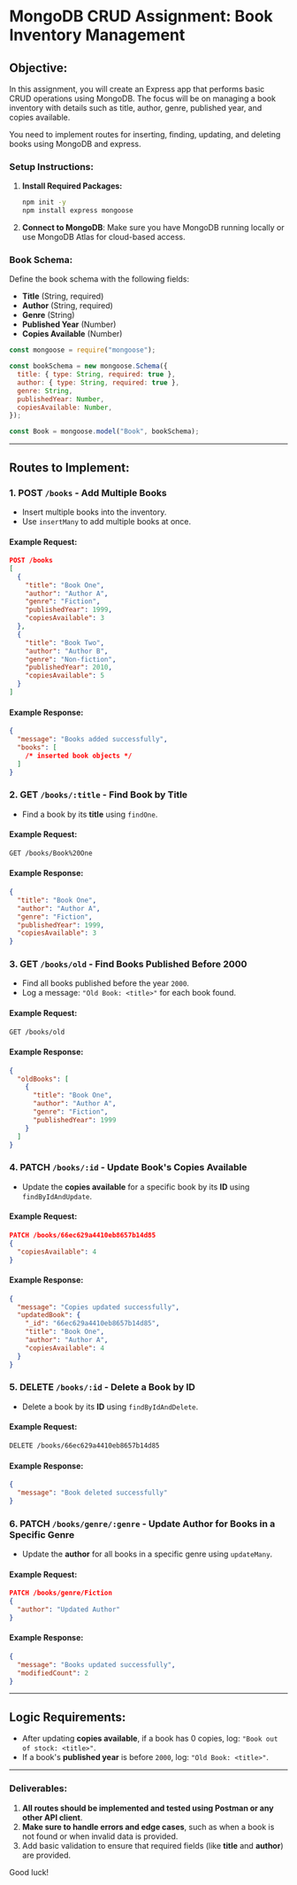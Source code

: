 # MongoDB CRUD Assignment: Book Inventory Management

## Objective:

In this assignment, you will create an Express app that performs basic CRUD operations using MongoDB. The focus will be on managing a book inventory with details such as title, author, genre, published year, and copies available.

You need to implement routes for inserting, finding, updating, and deleting books using MongoDB and express.

### Setup Instructions:

1. **Install Required Packages:**
   ```bash
   npm init -y
   npm install express mongoose
   ```
2. **Connect to MongoDB**: Make sure you have MongoDB running locally or use MongoDB Atlas for cloud-based access.

### Book Schema:

Define the book schema with the following fields:

- **Title** (String, required)
- **Author** (String, required)
- **Genre** (String)
- **Published Year** (Number)
- **Copies Available** (Number)

```js
const mongoose = require("mongoose");

const bookSchema = new mongoose.Schema({
  title: { type: String, required: true },
  author: { type: String, required: true },
  genre: String,
  publishedYear: Number,
  copiesAvailable: Number,
});

const Book = mongoose.model("Book", bookSchema);
```

---

## Routes to Implement:

### 1. **POST `/books` - Add Multiple Books**

- Insert multiple books into the inventory.
- Use `insertMany` to add multiple books at once.

#### Example Request:

```json
POST /books
[
  {
    "title": "Book One",
    "author": "Author A",
    "genre": "Fiction",
    "publishedYear": 1999,
    "copiesAvailable": 3
  },
  {
    "title": "Book Two",
    "author": "Author B",
    "genre": "Non-fiction",
    "publishedYear": 2010,
    "copiesAvailable": 5
  }
]
```

#### Example Response:

```json
{
  "message": "Books added successfully",
  "books": [
    /* inserted book objects */
  ]
}
```

### 2. **GET `/books/:title` - Find Book by Title**

- Find a book by its **title** using `findOne`.

#### Example Request:

```bash
GET /books/Book%20One
```

#### Example Response:

```json
{
  "title": "Book One",
  "author": "Author A",
  "genre": "Fiction",
  "publishedYear": 1999,
  "copiesAvailable": 3
}
```

### 3. **GET `/books/old` - Find Books Published Before 2000**

- Find all books published before the year `2000`.
- Log a message: `"Old Book: <title>"` for each book found.

#### Example Request:

```bash
GET /books/old
```

#### Example Response:

```json
{
  "oldBooks": [
    {
      "title": "Book One",
      "author": "Author A",
      "genre": "Fiction",
      "publishedYear": 1999
    }
  ]
}
```

### 4. **PATCH `/books/:id` - Update Book's Copies Available**

- Update the **copies available** for a specific book by its **ID** using `findByIdAndUpdate`.

#### Example Request:

```json
PATCH /books/66ec629a4410eb8657b14d85
{
  "copiesAvailable": 4
}
```

#### Example Response:

```json
{
  "message": "Copies updated successfully",
  "updatedBook": {
    "_id": "66ec629a4410eb8657b14d85",
    "title": "Book One",
    "author": "Author A",
    "copiesAvailable": 4
  }
}
```

### 5. **DELETE `/books/:id` - Delete a Book by ID**

- Delete a book by its **ID** using `findByIdAndDelete`.

#### Example Request:

```bash
DELETE /books/66ec629a4410eb8657b14d85
```

#### Example Response:

```json
{
  "message": "Book deleted successfully"
}
```

### 6. **PATCH `/books/genre/:genre` - Update Author for Books in a Specific Genre**

- Update the **author** for all books in a specific genre using `updateMany`.

#### Example Request:

```json
PATCH /books/genre/Fiction
{
  "author": "Updated Author"
}
```

#### Example Response:

```json
{
  "message": "Books updated successfully",
  "modifiedCount": 2
}
```

---

## Logic Requirements:

- After updating **copies available**, if a book has 0 copies, log: `"Book out of stock: <title>"`.
- If a book's **published year** is before `2000`, log: `"Old Book: <title>"`.

---

### Deliverables:

1. **All routes should be implemented and tested using Postman or any other API client**.
2. **Make sure to handle errors and edge cases**, such as when a book is not found or when invalid data is provided.
3. Add basic validation to ensure that required fields (like **title** and **author**) are provided.

Good luck!
